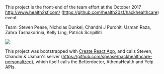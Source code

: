 This project is the front-end of the team effort at the October 2017 http://www.health2sf.com/ (https://github.com/health20sf/hackhealthcare) event.

Team: Steven Pease, Nicholas Dunkel, Chandni J Purohit, Usman Raza, Zahra Tashakorinia, Kelly Ling, Patrick Scripilliti

![](https://github.com/nikodunk/hackhealthcare-personalized-frontend/blob/master/preview.gif)

This project was bootstrapped with [Create React App](https://github.com/facebookincubator/create-react-app), and calls Steven, Chandni & Usman's server (https://github.com/spease/hackhealthcare-personalized), which itself calls the Betterdoctor, AthenaHealth and Yelp APIs.

